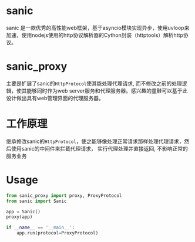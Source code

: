 # sanic
sanic 是一款优秀的高性能web框架，基于asyncio模块实现异步，使用uvloop来加速，使用nodejs使用的http协议解析器的Cython封装（httptools）解析http协议。

# sanic_proxy
主要是扩展了sanic的`HttpProtocol`使其能处理代理请求, 而不修改之前的处理逻辑，使其能够同时作为web server服务和代理服务器。感兴趣的童鞋可以基于此设计做出具有web管理界面的代理服务器。

# 工作原理
继承修改sanic的`HttpProtocol`，使之能够像处理正常请求那样处理代理请求，然后使用sanic的中间件来拦截代理请求， 实行代理处理并直接返回, 不影响正常的服务业务

# Usage
```python
from sanic_proxy import proxy, ProxyProtocol
from sanic import Sanic

app = Sanic()
proxy(app)

if __name__ == '__main__':
    app.run(protocol=ProxyProtocol)
```